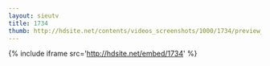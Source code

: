 ```yaml
---
layout: sieutv
title: 1734
thumb: http://hdsite.net/contents/videos_screenshots/1000/1734/preview_360p.mp4.jpg
---
```

{% include iframe src='http://hdsite.net/embed/1734' %}
 
